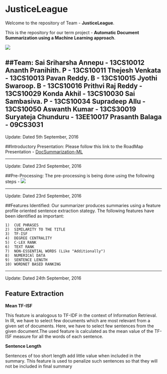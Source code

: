 # JusticeLeague
Welcome to the repository of Team - **JusticeLeague**.

This is the repository for our term project - **Automatic Document Summarization using a Machine Learning approach**.

![](http://media.comicbook.com/2016/07/justice-league-logo-191887.jpg)

##Team:
    Sai Sriharsha Annepu  -  13CS10012
    Ananth Pranihith. P   -  13CS10011
    Thejesh Venkata       -  13CS10013
    Pavan Reddy. B        -  13CS10015
    Jyothi Swaroop. B     -  13CS10016
    Prithvi Raj Reddy     -  13CS10029
    Konda Akhil           -  13CS10030
    Sai Sambasiva. P      -  13CS10034
    Supradeep Allu        -  13CS10050
    Aswanth Kumar         -  13CS30019
    Suryateja Chunduru    -  13EE10017
    Prasanth Balaga       -  09CS3031    
---------------------------------------------------------------------------------------------
Update: Dated 5th September, 2016

##Introductory Presentation:
 Please follow this link to the RoadMap Presentation - [DocSummarization-ML](https://github.com/cs60050/JusticeLeague/blob/master/DocSummarization-ML.pdf)
 
---------------------------------------------------------------------------------------------
Update: Dated 23rd September, 2016

##Pre-Processing:
 The pre-processing is being done using the following steps - 
 ![](http://cse.iitkgp.ac.in/~annepuss/ML/Pre-Processing.png)

---------------------------------------------------------------------------------------------
Update: Dated 23rd September, 2016

##Features Identified:
 Our summarizer produces summaries using a feature profile oriented sentence extraction stategy. The following features have been identified as important:
 
    1)  CUE PHRASES
    2)  SIMILARITY TO THE TITLE
    3)  TF-ISF
    4)  DEGREE CENTRALITY
    5)  C-LEX RANK
    6)  TEXT RANK
    7)  NON-ESSENTIAL WORDS (Like "Additionally")
    8)  NUMERICAl DATA
    9)  SENTENCE LENGTH
    10) WORDNET BASED RANKING

----------------------------------------------------------------------------------------------
Update: Dated 24th September, 2016

## Feature Extraction
  **Mean TF-ISF** 
  
  This feature is analogous to TF-IDF in the context of Information Retrieval. In IR, we have to select few documents which are most relevant from a given set of documents. Here, we have to select few sentences from the given document.The used feature is calculated as the mean value of the TF-ISF measure for all the words of each sentence.
  
  **Sentence Length** 
  
  Sentences of too short length add little value when included in the summary. This feature is used to penalize such sentences so that they will not be included in final summary
